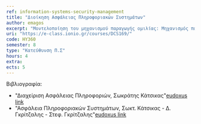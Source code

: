 ```yaml
---
ref: information-systems-security-management
title: "Διοίκηση Ασφάλειας Πληροφοριακών Συστημάτων"
author: emagos
excerpt: "Μοντελοποίηση του μηχανισμού παραγωγής ομιλίας: Μηχανισμός παραγωγής ομιλίας, Ήχοι ομιλίας. Ψηφιακή προεπεξεργασία κειμένου ομιλίας: Επιλογή της συχνότητας δειγματοληψίας, Ψηφιοποίηση, Βραχύχρονη ανάλυση σήματος ομιλίας, Επιλογή μήκους πλαισίου, Προέμφαση, Επιλογή φίλτρου “παραθύρου”, Ρυθμός μετακίνησης πλαισίων. Ακουστικές παράμετροι: Εξαγωγή παραμέτρων, Ακουστικές πληροφορίες διάκρισης ομιλητών, Ενέργεια και μηδενικές διελεύσεις, Θεμελιώδης συχνότητα, Μέθοδοι υπολογισμού τονικότητας, Φασματογράφημα, Συντονισμοί φωνητικού καναλιού (FORMANTS), Συντελεστές γραμμικής πρόγνωσης (LPC), τράπεζα φίλτρων, συντελεστές ανάκλασης, Cepstral Συντελεστές. Βασικές Τεχνικές Επεξεργασίας ομιλίας. Κρυμμένα Μοντέλα Μarkov: Ορισμός και θεμελιώδεις αλγόριθμοι. Συστήματα αναγνώρισης/κατανόησης ομιλίας, Συστήματα Αναγνώρισης Ομιλητή. Σύνθεση ομιλίας. Ψηφιακές τεχνικές αφαίρεσης θορύβου."
uri: "https://e-class.ionio.gr/courses/DCS169/"
code: ΗΥ360
semester: 8
type: "Κατεύθυνση Π.Σ"
hours: 4
extra:
ects: 5
---
```



Βιβλιογραφία: 
  - "Διαχείριση Ασφάλειας Πληροφοριών, Σωκράτης Κάτσικας"[eudoxus link](https://service.eudoxus.gr/search/#a/id:41958212/0)
  - "Ασφάλεια Πληροφοριακών Συστημάτων, Σωκτ. Κάτσικας - Δ. Γκρίτζαλης - Στεφ. Γκρίτζαλης"[eudoxus link](https://service.eudoxus.gr/search/#a/id:2165/0)
  
  
